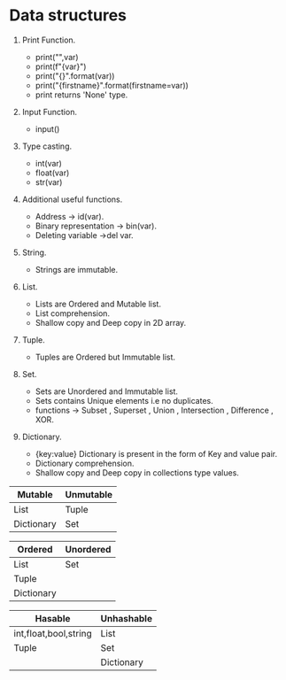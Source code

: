# Data structures  

1. Print Function.
    - print("",var) 
    - print(f"{var}") 
    - print("{}".format(var))
    - print("{firstname}".format(firstname=var))
    - print returns 'None' type.  

2. Input Function.
    - input()  

3. Type casting.
    - int(var) 
    - float(var) 
    - str(var)  

4. Additional useful functions.
    - Address -> id(var).
    - Binary representation -> bin(var).
    - Deleting variable ->del var.  

5. String.
    - Strings are immutable.  

6. List.
    - Lists are Ordered and Mutable list.
    - List comprehension.
    - Shallow copy and Deep copy in 2D array.  

7. Tuple.
    - Tuples are Ordered but Immutable list.  

8. Set.
    - Sets are Unordered and Immutable list.
    - Sets contains Unique elements i.e no duplicates.
    - functions -> Subset , Superset , Union , Intersection , Difference , XOR.  

9. Dictionary.
    - {key:value} Dictionary is present in the form of Key and value pair.
    - Dictionary comprehension.
    - Shallow copy and Deep copy in collections type values.  

|Mutable|Unmutable|
|-|-|
|List|Tuple|
|Dictionary|Set|

|Ordered|Unordered|
|-|-|
|List|Set|
|Tuple||
|Dictionary||

|Hasable|Unhashable|
|-|-|
|int,float,bool,string|List|
|Tuple|Set|
||Dictionary|
